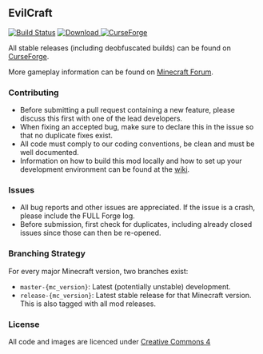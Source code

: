 ## EvilCraft

[![Build Status](https://travis-ci.org/CyclopsMC/EvilCraft.svg?branch=master-1.11)](https://travis-ci.org/rubensworks/EvilCraft)
[![Download](https://api.bintray.com/packages/cyclopsmc/dev/EvilCraft/images/download.svg) ](https://bintray.com/cyclopsmc/dev/EvilCraft/_latestVersion)
[![CurseForge](http://cf.way2muchnoise.eu/full_74610_downloads.svg)](http://minecraft.curseforge.com/projects/74610)

All stable releases (including deobfuscated builds) can be found on [CurseForge](http://minecraft.curseforge.com/mc-mods/74610-evilcraft/files).

More gameplay information can be found on [Minecraft Forum](http://www.minecraftforum.net/forums/mapping-and-modding/minecraft-mods/wip-mods/1445975-evilcraft-open-source-v0-8-7).

### Contributing
* Before submitting a pull request containing a new feature, please discuss this first with one of the lead developers.
* When fixing an accepted bug, make sure to declare this in the issue so that no duplicate fixes exist.
* All code must comply to our coding conventions, be clean and must be well documented.
* Information on how to build this mod locally and how to set up your development environment can be found at the [wiki](https://github.com/CyclopsMC/EvilCraft/wiki/Development-Environment).

### Issues
* All bug reports and other issues are appreciated. If the issue is a crash, please include the FULL Forge log.
* Before submission, first check for duplicates, including already closed issues since those can then be re-opened.

### Branching Strategy

For every major Minecraft version, two branches exist:

* `master-{mc_version}`: Latest (potentially unstable) development.
* `release-{mc_version}`: Latest stable release for that Minecraft version. This is also tagged with all mod releases.

### License
All code and images are licenced under [Creative Commons 4](http://creativecommons.org/licenses/by/4.0/)
